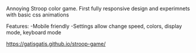 Annoying Stroop color game. 
First fully responsive design and experimnets with basic css animations

Features:
  -Mobile friendly
  -Settings allow change speed, colors, display mode, keyboard mode

https://gatisgatis.github.io/stroop-game/
